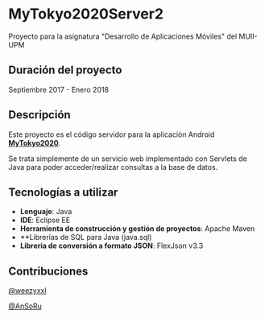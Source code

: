 # MyTokyo2020Server2
Proyecto para la asignatura "Desarrollo de Aplicaciones Móviles" del MUII-UPM
## Duración del proyecto

 Septiembre 2017 - Enero 2018
## Descripción

 Este proyecto es el código servidor para la aplicación Android [**MyTokyo2020**](https://github.com/weezyxxl/MyTokyo2020).

Se trata simplemente de un servicio web implementado con Servlets de Java para poder acceder/realizar consultas a la base de datos.

## Tecnologías a utilizar

 - **Lenguaje**: Java
 - **IDE**: Eclipse EE
 - **Herramienta de construcción y gestión de proyectos**: Apache Maven
 - **Librerías de SQL para Java (java.sql)
 - **Libreria de conversión a formato JSON**: FlexJson v3.3

## Contribuciones
 [@weezyxxl](https://github.com/weezyxxl)
 
 [@AnSoRu](https://github.com/AnSoRu)
